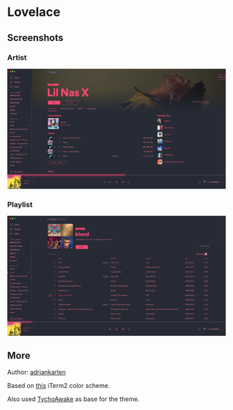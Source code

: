 # Lovelace

## Screenshots

### Artist

![Artist](./artist-screenshot.png)

### Playlist

![Playlist](./playlist-screenshot.png)

## More

Author: [adriankarlen](https://github.com/adriankarlen)

Based on [this](https://raw.githubusercontent.com/mbadolato/iTerm2-Color-Schemes/master/schemes/lovelace.itermcolors) iTerm2 color scheme. 

Also used [TychoAwake](https://github.com/morpheusthewhite/spicetify-themes/tree/master/TychoAwake) as base for the theme.
